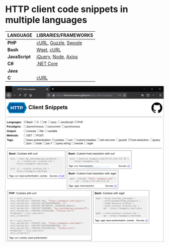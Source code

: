 # HTTP client code snippets in multiple languages

| LANGUAGE       | LIBRARIES/FRAMEWORKS                                                                                                         |
| -------------- | ---------------------------------------------------------------------------------------------------------------------------- |
| **PHP**        | [cURL](https://www.php.net/manual/en/book.curl.php), [Guzzle](http://docs.guzzlephp.org), [Swoole](https://www.swoole.co.uk) |
| **Bash**       | [Wget](https://www.gnu.org/software/wget), [cURL](https://curl.haxx.se)                                                      |
| **JavaScript** | [jQuery](https://jquery.com), [Node](https://nodejs.org), [Axios](https://github.com/axios/axios)                            |
| **C#**         | [.NET Core](https://dotnet.microsoft.com)                                                                                    |
| **Java**       |                                                                                                                              |
| **C**          | [cURL](https://curl.haxx.se/libcurl/c)                                                                                       |

![Screenshot](/assets/screenshot.png)